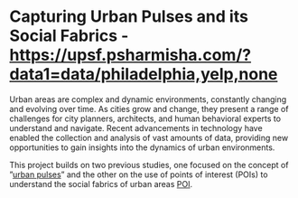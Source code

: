 # Capturing Urban Pulses and its Social Fabrics - https://upsf.psharmisha.com/?data1=data/philadelphia,yelp,none

Urban areas are complex and dynamic environments, constantly changing and evolving over time. As cities grow and change, they present a range of challenges for city planners, architects, and human behavioral experts to understand and navigate. Recent advancements in technology have enabled the collection and analysis of vast amounts of data, providing new opportunities to gain insights into the dynamics of urban environments.

This project builds on two previous studies, one focused on the concept of ”[urban pulses](https://fmiranda.me/publications/urban-pulse/tvcg-2017-urbanpulse.pdf)” and the other on the use of points
of interest (POIs) to understand the social fabrics of urban areas [POI](http://urban-computing.com/urbcomp2022/file/UrbComp2022_paper_6824.pdf).

